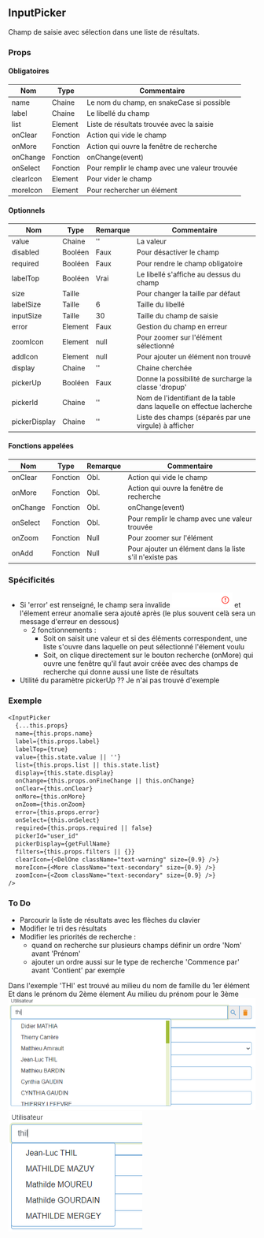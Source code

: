 ## InputPicker

Champ de saisie avec sélection dans une liste de résultats.

### Props

#### Obligatoires

| Nom       | Type     | Commentaire                                   |
| --------- | -------- | --------------------------------------------- |
| name      | Chaine   | Le nom du champ, en snakeCase si possible     |
| label     | Chaine   | Le libellé du champ                           |
| list      | Element  | Liste de résultats trouvée avec la saisie     |
| onClear   | Fonction | Action qui vide le champ                      |
| onMore    | Fonction | Action qui ouvre la fenêtre de recherche      |
| onChange  | Fonction | onChange(event)                               |
| onSelect  | Fonction | Pour remplir le champ avec une valeur trouvée |
| clearIcon | Element  | Pour vider le champ                           |
| moreIcon  | Element  | Pour rechercher un élément                    |

#### Optionnels

| Nom           | Type    | Remarque | Commentaire                                                          |
| ------------- | ------- | -------- | -------------------------------------------------------------------- |
| value         | Chaine  | ''       | La valeur                                                            |
| disabled      | Booléen | Faux     | Pour désactiver le champ                                             |
| required      | Booléen | Faux     | Pour rendre le champ obligatoire                                     |
| labelTop      | Booléen | Vrai     | Le libellé s'affiche au dessus du champ                              |
| size          | Taille  |          | Pour changer la taille par défaut                                    |
| labelSize     | Taille  | 6        | Taille du libellé                                                    |
| inputSize     | Taille  | 30       | Taille du champ de saisie                                            |
| error         | Element | Faux     | Gestion du champ en erreur                                           |
| zoomIcon      | Element | null     | Pour zoomer sur l'élément sélectionné|
| addIcon       | Element | null     | Pour ajouter un élément non trouvé                                   |
| display       | Chaine  | ''       | Chaine cherchée                                                      |
| pickerUp      | Booléen | Faux     | Donne la possibilité de surcharge la classe 'dropup'                 |
| pickerId      | Chaine  | ''       | Nom de l'identifiant de la table dans laquelle on effectue lacherche |
| pickerDisplay | Chaine  | ''       | Liste des champs (séparés par une virgule) à afficher                |

#### Fonctions appelées

| Nom      | Type     | Remarque | Commentaire                                             |
| -------- | -------- | -------- | ------------------------------------------------------- |
| onClear  | Fonction | Obl.     | Action qui vide le champ                                |
| onMore   | Fonction | Obl.     | Action qui ouvre la fenêtre de recherche                |
| onChange | Fonction | Obl.     | onChange(event)                                         |
| onSelect | Fonction | Obl.     | Pour remplir le champ avec une valeur trouvée           |
| onZoom   | Fonction | Null     | Pour zoomer sur l'élément                               |
| onAdd    | Fonction | Null     | Pour ajouter un élément dans la liste s'il n'existe pas |

### Spécificités

- Si 'error' est renseigné, le champ sera invalide ![](./is_invalid.png) et
  l'élement erreur anomalie sera ajouté après
  (le plus souvent celà sera un message d'erreur en dessous)
  - 2 fonctionnements :
    - Soit on saisit une valeur et si des éléments correspondent,
    une liste s'ouvre dans laquelle on peut sélectionné l'élement voulu
    - Soit, on clique directement sur le bouton recherche (onMore) qui ouvre une fenêtre
    qu'il faut avoir créée avec des champs de recherche qui donne aussi une liste de résultats
- Utilité du paramètre pickerUp ?? Je n'ai pas trouvé d'exemple

### Exemple

```
<InputPicker
  {...this.props}
  name={this.props.name}
  label={this.props.label}
  labelTop={true}
  value={this.state.value || ''}
  list={this.props.list || this.state.list}
  display={this.state.display}
  onChange={this.props.onFineChange || this.onChange}
  onClear={this.onClear}
  onMore={this.onMore}          
  onZoom={this.onZoom}
  error={this.props.error}
  onSelect={this.onSelect}
  required={this.props.required || false}
  pickerId="user_id"
  pickerDisplay={getFullName}
  filters={this.props.filters || {}}
  clearIcon={<DelOne className="text-warning" size={0.9} />}
  moreIcon={<More className="text-secondary" size={0.9} />}
  zoomIcon={<Zoom className="text-secondary" size={0.9} />}
/>
```

### To Do

- Parcourir la liste de résultats avec les flèches du clavier
- Modifier le tri des résultats
- Modifier les priorités de recherche :
  - quand on recherche sur plusieurs champs définir un ordre 'Nom' avant 'Prénom'
  - ajouter un ordre aussi sur le type de recherche 'Commence par' avant 'Contient' par exemple

Dans l'exemple 'THI' est trouvé au milieu du nom de famille du 1er élément
Et dans le prénom du 2ème élement
Au milieu du prénom pour le 3ème
![](./inputPicker1.png)
![](./inputPicker2.png)
